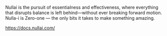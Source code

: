 Nullai is the pursuit of essentialness and effectiveness, where everything that disrupts balance is left behind—without ever breaking forward motion. Nulla-i is Zero-one — the only bits it takes to make something amazing.

https://docs.nullai.com/
